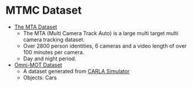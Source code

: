 # MTMC Dataset
- [The MTA Dataset](https://github.com/schuar-iosb/mta-dataset)
  - The MTA (Multi Camera Track Auto) is a large multi target multi camera tracking dataset.
  - Over 2800 person identities, 6 cameras and a video length of over 100 minutes per camera.
  - Day and night period.
- [Omni-MOT Dataset](https://github.com/shijieS/OmniMOTDataset)
  - A dataset generated from [CARLA Simulator](http://carla.org/)
  - Objects: Cars
